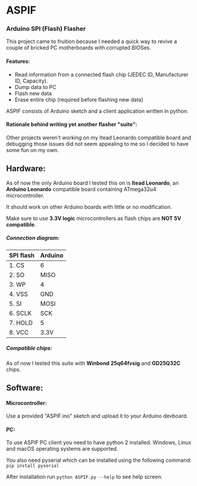 # ASPIF
### Arduino SPI (Flash) Flasher

This project came to fruition because I needed a quick way to revive a couple of bricked PC motherboards with corrupted BIOSes.

#### Features:
- Read information from a connected flash chip (JEDEC ID, Manufacturer ID, Capacity).
- Dump data to PC
- Flash new data
- Erase entire chip (required before flashing new data)

ASPIF consists of Arduino sketch and a client application written in python.

#### Rationale behind writing yet another flasher "suite":
Other projects weren't working on my Itead Leonardo compatible board and debugging those issues did not seem appealing to me so I decided to have some fun on my own.

## Hardware:
As of now the only Arduino board I tested this on is **Itead Leonardo**, an **Arduino Leonardo** compatible board containing ATmega32u4 microcontroller.

It should work on other Arduino boards with little or no modification.

Make sure to use **3.3V logic** microcontrollers as flash chips are **NOT 5V compatible**.

##### Connection diagram:
| SPI flash  | Arduino|
| ------------ | ------------ |
|1. CS  | 6 |
|2. SO  | MISO |
|3. WP | 4 |
|4. VSS | GND |
|5. SI  | MOSI |
|6. SCLK | SCK |
|7. HOLD | 5 |
|8. VCC | 3.3V |

##### Compatible chips:
As of now I tested this suite with **Winbond 25q64fvsig** and **GD25Q32C** chips.

## Software:
#### Microcontroller:
Use a provided "ASPIF.ino" sketch and upload it to your Arduino devboard.

#### PC:
To use ASPIF PC client you need to have python 2 installed.
Windows, Linux and macOS operating systems are supported.

You also need pyserial which can be installed using the following command:
`pip install pyserial`

After installation run `python ASPIF.py --help` to see help screen.
